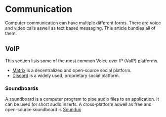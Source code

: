 # Communication

Computer communication can have multiple different forms.
There are voice and video calls aswell as text based messaging.
This article bundles all of them.

## VoIP

This section lists some of the most common Voice over IP (VoIP) platforms.

- [Matrix](/wiki/matrix.md) is a decentralized and open-source social platform.
- [Discord](https://discord.com/) is a widely used, proprietary social platform.

### Soundboards

A soundboard is a computer program to pipe audio files to an application.
It can be used for short audio inserts.
A cross-platform aswell as free and open-source soundboard is
[Soundux](https://github.com/Soundux/Soundux)
